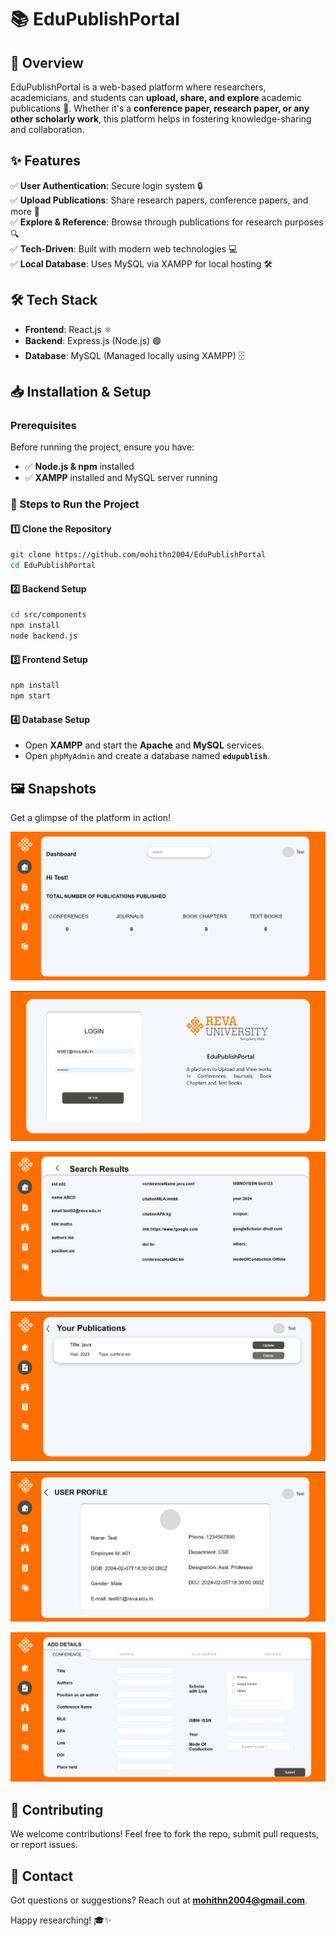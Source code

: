 # 📚 EduPublishPortal  

## 🚀 Overview  
EduPublishPortal is a web-based platform where researchers, academicians, and students can **upload, share, and explore** academic publications 📄. Whether it's a **conference paper, research paper, or any other scholarly work**, this platform helps in fostering knowledge-sharing and collaboration.  

## ✨ Features  
✅ **User Authentication**: Secure login system 🔒  
✅ **Upload Publications**: Share research papers, conference papers, and more 📑  
✅ **Explore & Reference**: Browse through publications for research purposes 🔍  
✅ **Tech-Driven**: Built with modern web technologies 💻  
✅ **Local Database**: Uses MySQL via XAMPP for local hosting 🛠️  

## 🛠️ Tech Stack  
- **Frontend**: React.js ⚛️  
- **Backend**: Express.js (Node.js) 🟢  
- **Database**: MySQL (Managed locally using XAMPP) 🗄️  

## 📥 Installation & Setup  

### Prerequisites  
Before running the project, ensure you have:  
- ✅ **Node.js & npm** installed  
- ✅ **XAMPP** installed and MySQL server running  

### 🔧 Steps to Run the Project  

#### 1️⃣ Clone the Repository  
```sh
git clone https://github.com/mohithn2004/EduPublishPortal
cd EduPublishPortal
```

#### 2️⃣ Backend Setup  
```sh
cd src/components
npm install
node backend.js
```

#### 3️⃣ Frontend Setup  
```sh
npm install
npm start
```

#### 4️⃣ Database Setup  
- Open **XAMPP** and start the **Apache** and **MySQL** services.  
- Open `phpMyAdmin` and create a database named **`edupublish`**.  

## 🖼️ Snapshots  
Get a glimpse of the platform in action!  

![Homepage](Images/HomePage.png)  

![Upload Publication](Images/LoginPage.png) 

![Upload Publication](Images/SearchResults.png) 

![Upload Publication](Images/YourPublications.png) 

![Upload Publication](Images/ProfilePage.png) 

![Upload Publication](Images/UploadForm.png) 

## 🤝 Contributing  
We welcome contributions! Feel free to fork the repo, submit pull requests, or report issues.  

## 📧 Contact  
Got questions or suggestions? Reach out at **mohithn2004@gmail.com**.  

Happy researching! 🎓✨  
